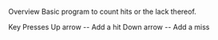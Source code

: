 Overview
Basic program to count hits or the lack thereof.

Key Presses
Up arrow -- Add a hit
Down arrow -- Add a miss
